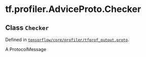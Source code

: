 <div itemscope itemtype="http://developers.google.com/ReferenceObject">
<meta itemprop="name" content="tf.profiler.AdviceProto.Checker" />
</div>

# tf.profiler.AdviceProto.Checker

## Class `Checker`





Defined in [`tensorflow/core/profiler/tfprof_output.proto`](https://www.tensorflow.org/code/tensorflow/core/profiler/tfprof_output.proto).

A ProtocolMessage

